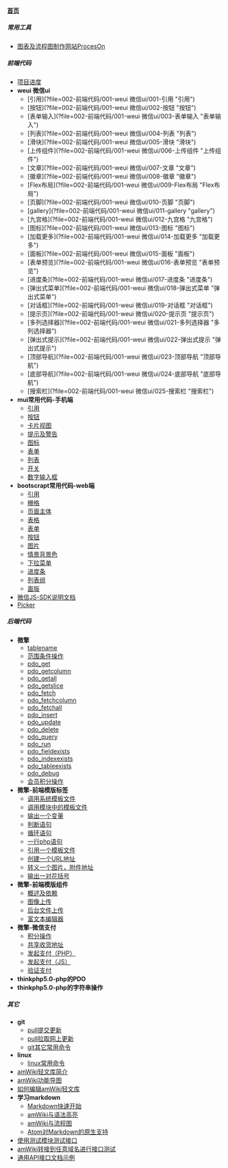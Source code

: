 
#### [首页](?file=首页 "返回首页")

##### 常用工具
- [图表及流程图制作网站ProcesOn](?file=001-常用工具/001-图表及流程图制作网站ProcesOn "图表及流程图制作网站ProcesOn")

##### 前端代码
- [项目进度](?file=002-前端代码/000-项目进度 "项目进度")
- **weui 微信ui**
    - [引用](?file=002-前端代码/001-weui 微信ui/001-引用 "引用")
    - [按钮](?file=002-前端代码/001-weui 微信ui/002-按钮 "按钮")
    - [表单输入](?file=002-前端代码/001-weui 微信ui/003-表单输入 "表单输入")
    - [列表](?file=002-前端代码/001-weui 微信ui/004-列表 "列表")
    - [滑块](?file=002-前端代码/001-weui 微信ui/005-滑块 "滑块")
    - [上传组件](?file=002-前端代码/001-weui 微信ui/006-上传组件 "上传组件")
    - [文章](?file=002-前端代码/001-weui 微信ui/007-文章 "文章")
    - [徽章](?file=002-前端代码/001-weui 微信ui/008-徽章 "徽章")
    - [Flex布局](?file=002-前端代码/001-weui 微信ui/009-Flex布局 "Flex布局")
    - [页脚](?file=002-前端代码/001-weui 微信ui/010-页脚 "页脚")
    - [gallery](?file=002-前端代码/001-weui 微信ui/011-gallery "gallery")
    - [九宫格](?file=002-前端代码/001-weui 微信ui/012-九宫格 "九宫格")
    - [图标](?file=002-前端代码/001-weui 微信ui/013-图标 "图标")
    - [加载更多](?file=002-前端代码/001-weui 微信ui/014-加载更多 "加载更多")
    - [面板](?file=002-前端代码/001-weui 微信ui/015-面板 "面板")
    - [表单预览](?file=002-前端代码/001-weui 微信ui/016-表单预览 "表单预览")
    - [进度条](?file=002-前端代码/001-weui 微信ui/017-进度条 "进度条")
    - [弹出式菜单](?file=002-前端代码/001-weui 微信ui/018-弹出式菜单 "弹出式菜单")
    - [对话框](?file=002-前端代码/001-weui 微信ui/019-对话框 "对话框")
    - [提示页](?file=002-前端代码/001-weui 微信ui/020-提示页 "提示页")
    - [多列选择器](?file=002-前端代码/001-weui 微信ui/021-多列选择器 "多列选择器")
    - [弹出式提示](?file=002-前端代码/001-weui 微信ui/022-弹出式提示 "弹出式提示")
    - [顶部导航](?file=002-前端代码/001-weui 微信ui/023-顶部导航 "顶部导航")
    - [底部导航](?file=002-前端代码/001-weui 微信ui/024-底部导航 "底部导航")
    - [搜索栏](?file=002-前端代码/001-weui 微信ui/025-搜索栏 "搜索栏")
- **mui常用代码-手机端**
    - [引用](?file=002-前端代码/003-mui常用代码-手机端/001-引用 "引用")
    - [按钮](?file=002-前端代码/003-mui常用代码-手机端/002-按钮 "按钮")
    - [卡片视图](?file=002-前端代码/003-mui常用代码-手机端/003-卡片视图 "卡片视图")
    - [提示及警告](?file=002-前端代码/003-mui常用代码-手机端/004-提示及警告 "提示及警告")
    - [图标](?file=002-前端代码/003-mui常用代码-手机端/005-图标 "图标")
    - [表单](?file=002-前端代码/003-mui常用代码-手机端/006-表单 "表单")
    - [列表](?file=002-前端代码/003-mui常用代码-手机端/007-列表 "列表")
    - [开关](?file=002-前端代码/003-mui常用代码-手机端/008-开关 "开关")
    - [数字输入框](?file=002-前端代码/003-mui常用代码-手机端/009-数字输入框 "数字输入框")
- **bootscrapt常用代码-web端**
    - [引用](?file=002-前端代码/004-bootscrapt常用代码-web端/001-引用 "引用")
    - [栅格](?file=002-前端代码/004-bootscrapt常用代码-web端/002-栅格 "栅格")
    - [页面主体](?file=002-前端代码/004-bootscrapt常用代码-web端/003-页面主体 "页面主体")
    - [表格](?file=002-前端代码/004-bootscrapt常用代码-web端/004-表格 "表格")
    - [表单](?file=002-前端代码/004-bootscrapt常用代码-web端/005-表单 "表单")
    - [按钮](?file=002-前端代码/004-bootscrapt常用代码-web端/006-按钮 "按钮")
    - [图片](?file=002-前端代码/004-bootscrapt常用代码-web端/007-图片 "图片")
    - [情景背景色](?file=002-前端代码/004-bootscrapt常用代码-web端/008-情景背景色 "情景背景色")
    - [下拉菜单](?file=002-前端代码/004-bootscrapt常用代码-web端/009-下拉菜单 "下拉菜单")
    - [进度条](?file=002-前端代码/004-bootscrapt常用代码-web端/010-进度条 "进度条")
    - [列表组](?file=002-前端代码/004-bootscrapt常用代码-web端/011-列表组 "列表组")
    - [面版](?file=002-前端代码/004-bootscrapt常用代码-web端/012-面版 "面版")
- [微信JS-SDK说明文档](?file=002-前端代码/005-微信JS-SDK说明文档 "微信JS-SDK说明文档")
- [Picker](?file=002-前端代码/021-Picker "Picker")

##### 后端代码
- **微擎**
    - [tablename](?file=003-后端代码/001-微擎/001-tablename "tablename")
    - [范围条件操作](?file=003-后端代码/001-微擎/002-范围条件操作 "范围条件操作")
    - [pdo_get](?file=003-后端代码/001-微擎/003-pdo_get "pdo_get")
    - [pdo_getcolumn](?file=003-后端代码/001-微擎/004-pdo_getcolumn "pdo_getcolumn")
    - [pdo_getall](?file=003-后端代码/001-微擎/005-pdo_getall "pdo_getall")
    - [pdo_getslice](?file=003-后端代码/001-微擎/006-pdo_getslice "pdo_getslice")
    - [pdo_fetch](?file=003-后端代码/001-微擎/007-pdo_fetch "pdo_fetch")
    - [pdo_fetchcolumn](?file=003-后端代码/001-微擎/008-pdo_fetchcolumn "pdo_fetchcolumn")
    - [pdo_fetchall](?file=003-后端代码/001-微擎/009-pdo_fetchall "pdo_fetchall")
    - [pdo_insert](?file=003-后端代码/001-微擎/010-pdo_insert "pdo_insert")
    - [pdo_update](?file=003-后端代码/001-微擎/011-pdo_update "pdo_update")
    - [pdo_delete](?file=003-后端代码/001-微擎/012-pdo_delete "pdo_delete")
    - [pdo_query](?file=003-后端代码/001-微擎/013-pdo_query "pdo_query")
    - [pdo_run](?file=003-后端代码/001-微擎/014-pdo_run "pdo_run")
    - [pdo_fieldexists](?file=003-后端代码/001-微擎/015-pdo_fieldexists "pdo_fieldexists")
    - [pdo_indexexists](?file=003-后端代码/001-微擎/016-pdo_indexexists "pdo_indexexists")
    - [pdo_tableexists](?file=003-后端代码/001-微擎/017-pdo_tableexists "pdo_tableexists")
    - [pdo_debug](?file=003-后端代码/001-微擎/018-pdo_debug "pdo_debug")
    - [会员积分操作](?file=003-后端代码/001-微擎/019-会员积分操作 "会员积分操作")
- **微擎-前端模版标签**
    - [调用系统模板文件](?file=003-后端代码/002-微擎-前端模版标签/001-调用系统模板文件 "调用系统模板文件")
    - [调用模块中的模板文件](?file=003-后端代码/002-微擎-前端模版标签/002-调用模块中的模板文件 "调用模块中的模板文件")
    - [输出一个变量](?file=003-后端代码/002-微擎-前端模版标签/003-输出一个变量 "输出一个变量")
    - [判断语句](?file=003-后端代码/002-微擎-前端模版标签/004-判断语句 "判断语句")
    - [循环语句](?file=003-后端代码/002-微擎-前端模版标签/005-循环语句 "循环语句")
    - [一行php语句](?file=003-后端代码/002-微擎-前端模版标签/006-一行php语句 "一行php语句")
    - [引用一个模板文件](?file=003-后端代码/002-微擎-前端模版标签/007-引用一个模板文件 "引用一个模板文件")
    - [创建一个URL地址](?file=003-后端代码/002-微擎-前端模版标签/008-创建一个URL地址 "创建一个URL地址")
    - [转义一个图片，附件地址](?file=003-后端代码/002-微擎-前端模版标签/009-转义一个图片，附件地址 "转义一个图片，附件地址")
    - [输出一对花括号](?file=003-后端代码/002-微擎-前端模版标签/010-输出一对花括号 "输出一对花括号")
- **微擎-前端模版组件**
    - [概述及依赖](?file=003-后端代码/003-微擎-前端模版组件/001-概述及依赖 "概述及依赖")
    - [图像上传](?file=003-后端代码/003-微擎-前端模版组件/002-图像上传 "图像上传")
    - [后台文件上传](?file=003-后端代码/003-微擎-前端模版组件/003-后台文件上传 "后台文件上传")
    - [富文本编辑器](?file=003-后端代码/003-微擎-前端模版组件/004-富文本编辑器 "富文本编辑器")
- **微擎-微信支付**
    - [积分操作](?file=003-后端代码/004-微擎-微信支付/001-积分操作 "积分操作")
    - [共享收货地址](?file=003-后端代码/004-微擎-微信支付/002-共享收货地址 "共享收货地址")
    - [发起支付（PHP）](?file=003-后端代码/004-微擎-微信支付/003-发起支付（PHP） "发起支付（PHP）")
    - [发起支付（JS）](?file=003-后端代码/004-微擎-微信支付/004-发起支付（JS） "发起支付（JS）")
    - [验证支付](?file=003-后端代码/004-微擎-微信支付/005-验证支付 "验证支付")
- **thinkphp5.0-php的PDO**
- **thinkphp5.0-php的字符串操作**

##### 其它
- **git**
    - [pull提交更新](?file=004-其它/001-git/001-pull提交更新 "pull提交更新")
    - [pull拉取网上更新](?file=004-其它/001-git/002-pull拉取网上更新 "pull拉取网上更新")
    - [git其它常用命令](?file=004-其它/001-git/003-git其它常用命令 "git其它常用命令")
- **linux**
    - [linux常用命令](?file=004-其它/002-linux/001-linux常用命令 "linux常用命令")
- [amWiki轻文库简介](?file=004-其它/01-amWiki轻文库简介 "amWiki轻文库简介")
- [amWiki功能导图](?file=004-其它/02-amWiki功能导图 "amWiki功能导图")
- [如何编辑amWiki轻文库](?file=004-其它/04-如何编辑amWiki轻文库 "如何编辑amWiki轻文库")
- **学习markdown**
    - [Markdown快速开始](?file=004-其它/05-学习markdown/01-Markdown快速开始 "Markdown快速开始")
    - [amWiki与语法高亮](?file=004-其它/05-学习markdown/02-amWiki与语法高亮 "amWiki与语法高亮")
    - [amWiki与流程图](?file=004-其它/05-学习markdown/03-amWiki与流程图 "amWiki与流程图")
    - [Atom对Markdown的原生支持](?file=004-其它/05-学习markdown/05-Atom对Markdown的原生支持 "Atom对Markdown的原生支持")
- [使用测试模块测试接口](?file=004-其它/06-使用测试模块测试接口 "使用测试模块测试接口")
- [amWiki转接到任意域名进行接口测试](?file=004-其它/07-amWiki转接到任意域名进行接口测试 "amWiki转接到任意域名进行接口测试")
- [通用API接口文档示例](?file=004-其它/08-通用API接口文档示例 "通用API接口文档示例")
